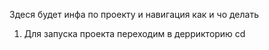 Здеся будет инфа по проекту и навигация
как и чо делать 

1. Для запуска проекта переходим в деррикторию
cd 
